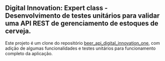 <h2>Digital Innovation: Expert class - Desenvolvimento de testes unitários para validar uma API REST de gerenciamento de estoques de cerveja.</h2>

Este projeto é um clone do repositório [beer_api_digital_innovation_one](https://github.com/rpeleias/beer_api_digital_innovation_one), com adição de algumas funcionalidades e testes unitários para funcionamento completo da aplicação.

